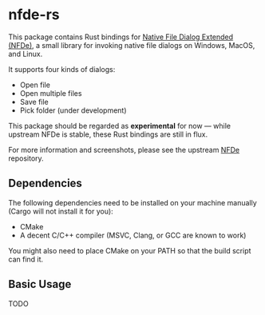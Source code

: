 # nfde-rs

This package contains Rust bindings for [Native File Dialog Extended (NFDe)](https://github.com/btzy/nativefiledialog-extended), a small library for invoking native file dialogs on Windows, MacOS, and Linux.

It supports four kinds of dialogs:
- Open file
- Open multiple files
- Save file
- Pick folder (under development)

This package should be regarded as **experimental** for now — while upstream NFDe is stable, these Rust bindings are still in flux.

For more information and screenshots, please see the upstream [NFDe](https://github.com/btzy/nativefiledialog-extended) repository.

## Dependencies

The following dependencies need to be installed on your machine manually (Cargo will not install it for you):
- CMake
- A decent C/C++ compiler (MSVC, Clang, or GCC are known to work)

You might also need to place CMake on your PATH so that the build script can find it.

## Basic Usage

TODO
